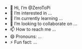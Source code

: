 - 👋 Hi, I’m @ZeroToPi
- 👀 I’m interested in ...
- 🌱 I’m currently learning ...
- 💞️ I’m looking to collaborate on ...
- 📫 How to reach me ...
- 😄 Pronouns: ...
- ⚡ Fun fact: ...

<!---
ZeroToPi/ZeroToPi is a ✨ special ✨ repository because its `README.md` (this file) appears on your GitHub profile.
You can click the Preview link to take a look at your changes.
--->
